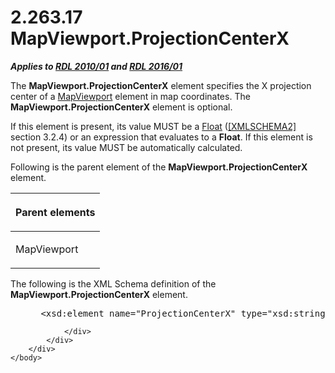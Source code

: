 <html dir="LTR" xmlns:mshelp="http://msdn.microsoft.com/mshelp" xmlns:ddue="http://ddue.schemas.microsoft.com/authoring/2003/5" xmlns:xlink="http://www.w3.org/1999/xlink" xmlns:tool="http://www.microsoft.com/tooltip">
    <head>
        <meta http-equiv="Content-Type" content="text/html; CHARSET=utf-8"></meta>
        <meta name="save" content="history"></meta>
        <title>2.263.17 MapViewport.ProjectionCenterX</title>
        <xml>
            <mshelp:toctitle title="2.263.17 MapViewport.ProjectionCenterX"></mshelp:toctitle>
            <mshelp:rltitle title="[MS-RDL]: MapViewport.ProjectionCenterX"></mshelp:rltitle>
            <mshelp:keyword index="A" term="3bde6aca-1286-47c9-ad8c-74b1f9fba550"></mshelp:keyword>
            <mshelp:attr name="DCSext.ContentType" value="open specification"></mshelp:attr>
            <mshelp:attr name="AssetID" value="3bde6aca-1286-47c9-ad8c-74b1f9fba550"></mshelp:attr>
            <mshelp:attr name="TopicType" value="kbRef"></mshelp:attr>
            <mshelp:attr name="DCSext.Title" value="[MS-RDL]: MapViewport.ProjectionCenterX" />
        </xml>
    </head>
    <body>
        <div id="header">
            <h1 class="heading">2.263.17 MapViewport.ProjectionCenterX</h1>
        </div>
        <div id="mainSection">
            <div id="mainBody">
                <div id="allHistory" class="saveHistory"></div>
                <div id="sectionSection0" class="section" name="collapseableSection">
                    

<p><b><i>Applies to </i></b><a href="3428e690-a348-4ec7-8a6a-8efb42d2cdee.md"><b><i>RDL 2010/01</i></b></a><b><i>
and </i></b><a href="52ce3983-2bfc-4e72-9359-42aaf5fe4509.md"><b><i>RDL 2016/01</i></b></a></p>

<p>The <b>MapViewport.ProjectionCenterX</b> element specifies
the X projection center of a <a href="55679f1a-a5b6-4b08-b284-ff6e27deedb4.md">MapViewport</a>
element in map coordinates. The <b>MapViewport.ProjectionCenterX</b> element is
optional. </p>

<p>If this element is present, its value MUST be a <a href="c7d0946f-992e-4abc-a304-09b53e030692.md">Float</a> (<a href="https://go.microsoft.com/fwlink/?LinkId=90610">[XMLSCHEMA2]</a> section
3.2.4) or an expression that evaluates to a <b>Float</b>. If this element is
not present, its value MUST be automatically calculated.</p>

<p>Following is the parent element of the <b>MapViewport.ProjectionCenterX</b>
element.</p>

<table>
 <thead>
  <tr>
   <th>
   <p>Parent elements</p>
   </th>
  </tr>
 </thead>
 <tr>
  <td>
  <p>MapViewport</p>
  </td>
 </tr>
</table>

<p>The following is the XML Schema definition of the <b>MapViewport.ProjectionCenterX</b>
element.</p>

<dl>
<dd>
<div><pre> &lt;xsd:element name=&quot;ProjectionCenterX&quot; type=&quot;xsd:string&quot; minOccurs=&quot;0&quot; /&gt;
</pre></div>
</dd></dl>


                </div>
            </div>
        </div>
    </body>
</html>